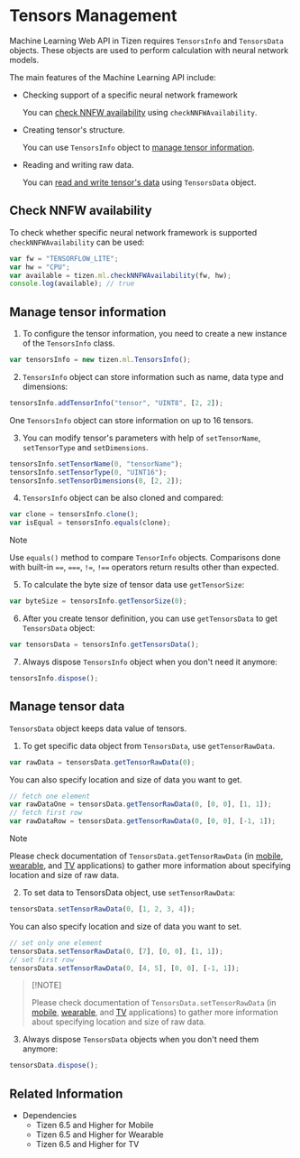 # Tensors Management

Machine Learning Web API in Tizen requires `TensorsInfo` and `TensorsData` objects. These objects are used to perform calculation with neural network models.

The main features of the Machine Learning API include:

- Checking support of a specific neural network framework

  You can [check NNFW availability](#check-nnfw-availability) using `checkNNFWAvailability`.

- Creating tensor's structure.

  You can use `TensorsInfo` object to [manage tensor information](#manage-tensor-information).

- Reading and writing raw data.

  You can [read and write tensor's data](#manage-tensor-data) using `TensorsData` object.

## Check NNFW availability

To check whether specific neural network framework is supported `checkNNFWAvailability` can be used:

  ```javascript
  var fw = "TENSORFLOW_LITE";
  var hw = "CPU";
  var available = tizen.ml.checkNNFWAvailability(fw, hw);
  console.log(available); // true
   ```

## Manage tensor information

1. To configure the tensor information, you need to create a new instance of the `TensorsInfo` class.

  ```javascript
  var tensorsInfo = new tizen.ml.TensorsInfo();
  ```

2. `TensorsInfo` object can store information such as name, data type and dimensions:

  ```javascript
  tensorsInfo.addTensorInfo("tensor", "UINT8", [2, 2]);
  ```

One `TensorsInfo` object can store information on up to 16 tensors.

3. You can modify tensor's parameters with help of `setTensorName`, `setTensorType` and `setDimensions`.

  ```javascript
  tensorsInfo.setTensorName(0, "tensorName");
  tensorsInfo.setTensorType(0, "UINT16");
  tensorsInfo.setTensorDimensions(0, [2, 2]);
  ```

4. `TensorsInfo` object can be also cloned and compared:

  ```javascript
  var clone = tensorsInfo.clone();
  var isEqual = tensorsInfo.equals(clone);
  ```
  > [!NOTE]
  >
  > Use `equals()` method to compare `TensorInfo` objects. Comparisons done with built-in `==`, `===`, `!=`, `!==` operators return results other than expected.
5. To calculate the byte size of tensor data use `getTensorSize`:

  ```javascript
  var byteSize = tensorsInfo.getTensorSize(0);
  ```

6. After you create tensor definition, you can use `getTensorsData` to get `TensorsData` object:

  ```javascript
  var tensorsData = tensorsInfo.getTensorsData();
  ```

7. Always dispose `TensorsInfo` object when you don't need it anymore:

  ```javascript
  tensorsInfo.dispose();
  ```

## Manage tensor data

`TensorsData` object keeps data value of tensors.

1. To get specific data object from `TensorsData`, use `getTensorRawData`.

  ```javascript
  var rawData = tensorsData.getTensorRawData(0);
  ```

You can also specify location and size of data you want to get.

  ```javascript
  // fetch one element
  var rawDataOne = tensorsData.getTensorRawData(0, [0, 0], [1, 1]);
  // fetch first row
  var rawDataRow = tensorsData.getTensorRawData(0, [0, 0], [-1, 1]);
  ```

  > [!NOTE]
  >
  > Please check documentation of `TensorsData.getTensorRawData` (in [mobile](../../api/latest/device_api/mobile/tizen/ml.html#TensorsData::getTensorRawData), [wearable](../../api/latest/device_api/wearable/tizen/ml.html#TensorsData::getTensorRawData), and [TV](../../api/latest/device_api/tv/tizen/ml.html#TensorsData::getTensorRawData) applications) to gather more information about specifying location and size of raw data.

2. To set data to TensorsData object, use `setTensorRawData`:

  ```javascript
  tensorsData.setTensorRawData(0, [1, 2, 3, 4]);
  ```

You can also specify location and size of data you want to set.

  ```javascript
  // set only one element
  tensorsData.setTensorRawData(0, [7], [0, 0], [1, 1]);
  // set first row
  tensorsData.setTensorRawData(0, [4, 5], [0, 0], [-1, 1]);
  ```

  >  [!NOTE]
  >
  > Please check documentation of `TensorsData.setTensorRawData` (in [mobile](../../api/latest/device_api/mobile/tizen/ml.html#TensorsData::setTensorRawData), [wearable](../../api/latest/device_api/wearable/tizen/ml.html#TensorsData::setTensorRawData), and [TV](../../api/latest/device_api/tv/tizen/ml.html#TensorsData::setTensorRawData) applications) to gather more information about specifying location and size of raw data.

3. Always dispose `TensorsData` objects when you don't need them anymore:

  ```javascript
  tensorsData.dispose();
  ```

## Related Information
* Dependencies
  - Tizen 6.5 and Higher for Mobile
  - Tizen 6.5 and Higher for Wearable
  - Tizen 6.5 and Higher for TV
